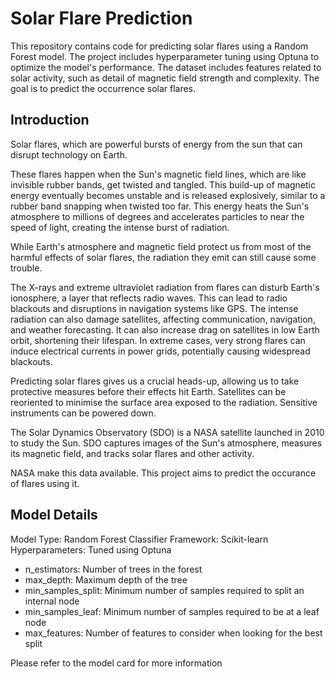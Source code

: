 # Solar Flare Prediction
This repository contains code for predicting solar flares using a Random Forest model. The project includes hyperparameter tuning using Optuna to optimize the model's performance. The dataset includes features related to solar activity, such as detail of magnetic field strength and complexity. The goal is to predict the occurrence solar flares.

## Introduction
Solar flares, which are powerful bursts of energy from the sun that can disrupt technology on Earth.

These flares happen when the Sun's magnetic field lines, which are like invisible rubber bands, get twisted and tangled. This build-up of magnetic energy eventually becomes unstable and is released explosively, similar to a rubber band snapping when twisted too far. This energy heats the Sun's atmosphere to millions of degrees and accelerates particles to near the speed of light, creating the intense burst of radiation.

While Earth's atmosphere and magnetic field protect us from most of the harmful effects of solar flares, the radiation they emit can still cause some trouble.

The X-rays and extreme ultraviolet radiation from flares can disturb Earth's ionosphere, a layer that reflects radio waves. This can lead to radio blackouts and disruptions in navigation systems like GPS. The intense radiation can also damage satellites, affecting communication, navigation, and weather forecasting.  It can also increase drag on satellites in low Earth orbit, shortening their lifespan. In extreme cases, very strong flares can induce electrical currents in power grids, potentially causing widespread blackouts.

Predicting solar flares gives us a crucial heads-up, allowing us to take protective measures before their effects hit Earth. Satellites can be reoriented to minimise the surface area exposed to the radiation.  Sensitive instruments can be powered down. 
 
The Solar Dynamics Observatory (SDO) is a NASA satellite launched in 2010 to study the Sun. SDO captures images of the Sun's atmosphere, measures its magnetic field, and tracks solar flares and other activity.

NASA make this data available. This project aims to predict the occurance of flares using it.

## Model Details
Model Type: Random Forest Classifier
Framework: Scikit-learn
Hyperparameters: Tuned using Optuna
- n_estimators: Number of trees in the forest
- max_depth: Maximum depth of the tree
- min_samples_split: Minimum number of samples required to split an internal node
- min_samples_leaf: Minimum number of samples required to be at a leaf node
- max_features: Number of features to consider when looking for the best split

Please refer to the model card for more information

